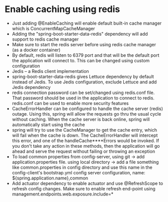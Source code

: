 # Enable caching using redis
* Just adding @EnableCaching will enable default built-in cache manager which is ConcurrentMapCacheManager
* Adding the "spring-boot-starter-data-redis" dependency will add support to redis cache manager
* Make sure to start the redis server before using redis cache manager (as a docker container)
* By default, redis will listen to 6379 port and that will be the default port the application will connect to. This can be changed using custom configuration
* Jedis – a Redis client implementation
* spring-boot-starter-data-redis gives Lettuce dependency by default instead of Jedis. To use Jedis configuration, exclude Lettuce and add Jedis dependency
* redis connection password can be set/changed using redis.conf file. That password should be used in the application to connect to redis. redis.conf can be used to enable more security features
* CacheErrorHandler can be configured to handle the cache server (redis) outage. Using this, spring will allow the requests go thru the usual cycle without caching. When the cache server is back online, spring will automatically start using the cache
* spring will try to use the CacheManager to get the cache entry, which will fail when the cache is down. The CacheErrorHandler will intercept this error, and one of the handleCache****Errors would be invoked. If you don't take any action in these methods, then the application will go ahead and serve the request without failing or throwing an exception
* To load common properties from config-server, using git -> add application.properties file. using local directory -> add a file something like common.properties in config directory and use this name in the config-client's bootstrap.yml config server configuration, name: ${spring.application.name},common
* Add actuator dependency to enable actuator and use @RefreshScope to refresh config changes. Make sure to enable refresh end-point using management.endpoints.web.exposure.include=*